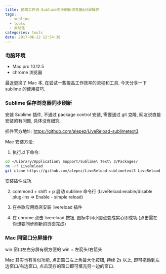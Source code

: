 ```yaml
---
title: 前端工作流-Sublime同步刷新浏览器&分屏操作
tags:
  - sublime
  - tools
  - 自动化
categories: tools
date: 2017-06-22 12:54:38
---
```


### 电脑环境

- Mac pro 10.12.5
- chrome 浏览器

最近更换了 Mac 本, 在尝试一些提高工作效率的流程和工具, 今天分享一下 sublime 的使用技巧.

### Sublime 保存浏览器同步刷新

安装 Sublime 插件, 不通过 package control 安装, 需要通过 git 克隆, 网友说直接安装的有问题, 具体没有细究.

插件官方地址: https://github.com/alepez/LiveReload-sublimetext3



Mac 安装方法:

1. 执行以下命令:

```bash
cd ~/Library/Application\ Support/Sublime\ Text\ 3/Packages/
rm -rf LiveReload
git clone https://github.com/alepez/LiveReload-sublimetext3 LiveReload
```

安装插件成功.

2. commond + shift + p 启动 sublime 命令行 (LiveReload:enable/disable plug-ins => Enable - simple reload)

3. 在谷歌应用商店安装 livereload 插件

4. 在 chrome 点击 livereload 按钮, 图标中间小圆点变成实心即成功.(点击需在你想要同步刷新的页面完成)

### Mac 同窗口分屏操作

win 窗口左右分屏有很方便的 win + 左箭头/右箭头

Mac 其实也有类似功能, 点击窗口左上角最大化按钮, 持续 2s 以上, 即可拖动到左边窗口/右边窗口, 点击现存的窗口即可填充另一边的窗口.